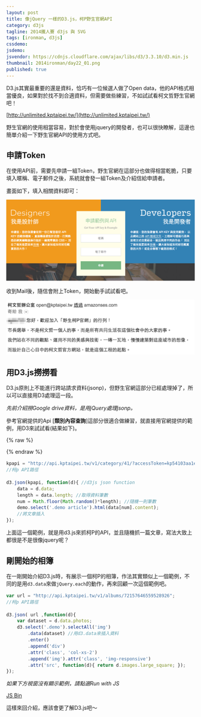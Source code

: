 ```yaml
---
layout: post
title: 像jQuery 一樣的D3.js，柯P野生官網API
category: d3js
tagline: 2014鐵人賽 d3js 與 SVG
tags: [ironman, d3js]
cssdemo:
jsdemo:
jsvendor: https://cdnjs.cloudflare.com/ajax/libs/d3/3.3.10/d3.min.js
thumbnail: 2014ironman/day22_01.png
published: true
---
```


D3.js其實最重要的還是資料，恰巧有一位候選人做了Open data，他的API格式相當優良，如果對於找不到合適資料，但需要做些練習，不如試試看柯文哲野生官網吧！

[http://unlimited.kptaipei.tw/](http://unlimited.kptaipei.tw/)

<!-- more -->

野生官網的使用相當容易，對於會使用jquery的開發者，也可以很快瞭解，這邊也簡單介紹一下野生官網API的使用方式吧。

## 申請Token

在使用API前，需要先申請一組Token，野生官網在這部分也做得相當乾脆，只要填入暱稱、電子郵件之後，系統就會發一組Token及介紹信給申請者。

畫面如下，填入相關資料即可：

![](/images/2014ironman/day22_02.png)

收到Mail後，隨信會附上Token，開始動手試試看吧。

![](/images/2014ironman/day22_03.png)

## 用D3.js撈撈看

D3.js原則上不能進行跨站請求資料(jsonp)，但野生官網這部分已經處理掉了，所以可以直接用D3處理這一段。

*先前介紹撈Google drive資料，是用jQuery處理jsonp。*

參考官網提供的Api [**類別內容查詢**]這部分很適合做練習，就直接用官網提供的範例，用D3來試試看(結果如下)。

{% raw %}
<div class="demo">
<article></article>
</div>

<script>
kpapi = "http://api.kptaipei.tw/v1/category/41/?accessToken=kp54103aa1efbe14.85567715";
d3.json(kpapi, function(d){
	data = d.data;
	length = data.length;
	num = Math.floor(Math.random()*length);
	demo = d3.select('.demo');
	demo.select('.demo article').html(data[num].content);
});
</script>
{% endraw %}

```javascript
kpapi = "http://api.kptaipei.tw/v1/category/41/?accessToken=kp54103aa1efbe14.85567715";
//柯p API路徑

d3.json(kpapi, function(d){ //d3js json function
	data = d.data;
	length = data.length; //取得資料筆數
	num = Math.floor(Math.random()*length); //隨機一則筆數
	demo.select('.demo article').html(data[num].content);
	//將文章插入
});
```

上面這一個範例，就是用d3.js來抓柯P的API，並且隨機抓一篇文章，寫法大致上都很是不是很像jquery呢？

## 剛開始的相簿

在一剛開始介紹D3.js時，有展示一個柯P的相簿，作法其實類似上一個範例，不同的是用`d3.data`來做`jQuery.each`的動作，再來回顧一次這個範例吧。

```javascript
var url = "http://api.kptaipei.tw/v1/albums/72157646559528926";
//柯p API路徑

d3.json( url ,function(d){
	var dataset = d.data.photos;
	d3.select('.demo').selectAll('img')
		.data(dataset) //用d3.data來插入資料
		.enter()
		.append('div')
		.attr('class', 'col-xs-2')
		.append('img').attr('class', 'img-responsive')
		.attr('src', function(d){ return d.images.large_square; });
});
```

*如果下方視窗沒有顯示範例，請點選Run with JS*

<a class="jsbin-embed" href="http://jsbin.com/wipam/3/embed?js,output">JS Bin</a> <script src="http://static.jsbin.com/js/embed.js"></script>

這樣來回介紹，應該會更了解D3.js吧～
